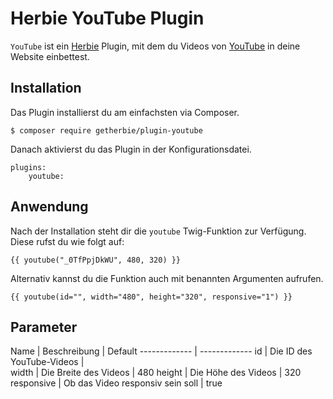 Herbie YouTube Plugin
=====================

`YouTube` ist ein [Herbie](http://github.com/getherbie/herbie) Plugin, mit dem du Videos von 
[YouTube](http://www.youtube.com) in deine Website einbettest.


Installation
-------------

Das Plugin installierst du am einfachsten via Composer.

	$ composer require getherbie/plugin-youtube

Danach aktivierst du das Plugin in der Konfigurationsdatei.

    plugins:
        youtube:


Anwendung
---------

Nach der Installation steht dir die `youtube` Twig-Funktion zur Verfügung. Diese rufst du wie folgt auf:

    {{ youtube("_0TfPpjDkWU", 480, 320) }}

Alternativ kannst du die Funktion auch mit benannten Argumenten aufrufen.

    {{ youtube(id="", width="480", height="320", responsive="1") }}


Parameter
---------

Name  | Beschreibung  | Default
------------- | -------------
id  | Die ID des YouTube-Videos |   
width  | Die Breite des Videos | 480
height  | Die Höhe des Videos | 320
responsive  | Ob das Video responsiv sein soll | true

